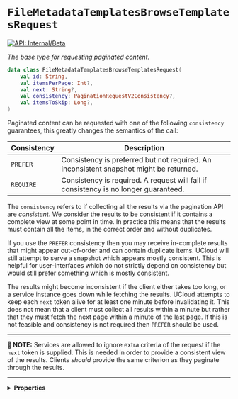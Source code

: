 # `FileMetadataTemplatesBrowseTemplatesRequest`


[![API: Internal/Beta](https://img.shields.io/static/v1?label=API&message=Internal/Beta&color=red&style=flat-square)](/docs/developer-guide/core/api-conventions.md)


_The base type for requesting paginated content._

```kotlin
data class FileMetadataTemplatesBrowseTemplatesRequest(
    val id: String,
    val itemsPerPage: Int?,
    val next: String?,
    val consistency: PaginationRequestV2Consistency?,
    val itemsToSkip: Long?,
)
```
Paginated content can be requested with one of the following `consistency` guarantees, this greatly changes the
semantics of the call:

| Consistency | Description |
|-------------|-------------|
| `PREFER` | Consistency is preferred but not required. An inconsistent snapshot might be returned. |
| `REQUIRE` | Consistency is required. A request will fail if consistency is no longer guaranteed. |

The `consistency` refers to if collecting all the results via the pagination API are _consistent_. We consider the
results to be consistent if it contains a complete view at some point in time. In practice this means that the results
must contain all the items, in the correct order and without duplicates.

If you use the `PREFER` consistency then you may receive in-complete results that might appear out-of-order and can
contain duplicate items. UCloud will still attempt to serve a snapshot which appears mostly consistent. This is helpful
for user-interfaces which do not strictly depend on consistency but would still prefer something which is mostly
consistent.

The results might become inconsistent if the client either takes too long, or a service instance goes down while
fetching the results. UCloud attempts to keep each `next` token alive for at least one minute before invalidating it.
This does not mean that a client must collect all results within a minute but rather that they must fetch the next page
within a minute of the last page. If this is not feasible and consistency is not required then `PREFER` should be used.

---

__📝 NOTE:__ Services are allowed to ignore extra criteria of the request if the `next` token is supplied. This is
needed in order to provide a consistent view of the results. Clients _should_ provide the same criterion as they
paginate through the results.

---

<details>
<summary>
<b>Properties</b>
</summary>

<details>
<summary>
<code>id</code>: <code><code><a href='https://kotlinlang.org/api/latest/jvm/stdlib/kotlin/-string/'>String</a></code></code>
</summary>





</details>

<details>
<summary>
<code>itemsPerPage</code>: <code><code><a href='https://kotlinlang.org/api/latest/jvm/stdlib/kotlin/-int/'>Int</a>?</code></code> Requested number of items per page. Supported values: 10, 25, 50, 100, 250.
</summary>





</details>

<details>
<summary>
<code>next</code>: <code><code><a href='https://kotlinlang.org/api/latest/jvm/stdlib/kotlin/-string/'>String</a>?</code></code> A token requesting the next page of items
</summary>





</details>

<details>
<summary>
<code>consistency</code>: <code><code><a href='/docs/reference/dk.sdu.cloud.PaginationRequestV2Consistency.md'>PaginationRequestV2Consistency</a>?</code></code> Controls the consistency guarantees provided by the backend
</summary>





</details>

<details>
<summary>
<code>itemsToSkip</code>: <code><code><a href='https://kotlinlang.org/api/latest/jvm/stdlib/kotlin/-long/'>Long</a>?</code></code> Items to skip ahead
</summary>





</details>



</details>

